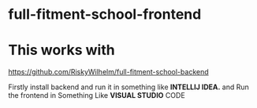 # full-fitment-school-frontend
# This works with 
https://github.com/RiskyWilhelm/full-fitment-school-backend

Firstly install backend and run it in something like **INTELLIJ IDEA.** and Run the frontend in Something Like **VISUAL STUDIO** CODE
